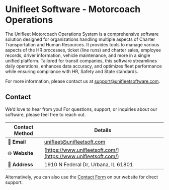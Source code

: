 # Unifleet Software - Motorcoach Operations
The Unifleet Motorcoach Operations System is a comprehensive software solution designed for organizations handling multiple aspects of Charter Transportation and Human Resources. It provides tools to manage various aspects of the HR processes, ticket (line runs) and charter sales, employee records, driver information, vehicle maintenance, and more in a single unified platform. Tailored for transit companies, this software streamlines daily operations, enhances data accuracy, and optimizes fleet performance while ensuring compliance with HR, Safety and State standards.

For more information, please contact us at [support@unifleetsoftware.com](mailto:support@unifleetsoftware.com).

## Contact

We’d love to hear from you! For questions, support, or inquiries about our software, please feel free to reach out.

| Contact Method    | Details                                      |
|-------------------|----------------------------------------------|
| 📧 **Email**      | unifleet@unifleetsoft.com                 |
| 🌐 **Website**    | [https://www.unifleetsoft.com/](https://www.unifleetsoft.com/) |
| 🏢 **Address**    | 1910 N Federal Dr, Urbana, IL 61801 |

Alternatively, you can also use the [Contact Form](https://unifleetsoft.com/contact) on our website for direct support.
